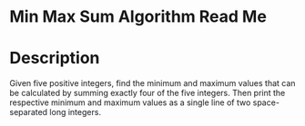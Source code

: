 # Min Max Sum Algorithm Read Me

# Description

Given five positive integers, find the minimum and maximum values that can be calculated by summing exactly four of the five integers. Then print the respective minimum and maximum values as a single line of two space-separated long integers.